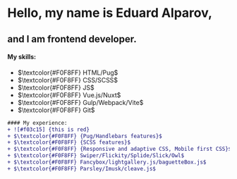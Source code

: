 # Hello, my name is Eduard Alparov,
## and I am frontend developer.

#### My skills:

- $\textcolor{#F0F8FF} HTML/Pug$
- $\textcolor{#F0F8FF} CSS/SCSS$
- $\textcolor{#F0F8FF} JS$
- $\textcolor{#F0F8FF} Vue.js/Nuxt$ 
- $\textcolor{#F0F8FF} Gulp/Webpack/Vite$ 
- $\textcolor{#F0F8FF} Git$ 

```diff
#### My experience:
+ ![#f03c15] {this is red}
+ $\textcolor{#F0F8FF} {Pug/Handlebars features}$
+ $\textcolor{#F0F8FF} {SCSS features}$
+ $\textcolor{#F0F8FF} {Responsive and adaptive CSS, Mobile first CSS}$
+ $\textcolor{#F0F8FF} Swiper/Flickity/Splide/Slick/Owl$
+ $\textcolor{#F0F8FF} Fancybox/lightgallery.js/baguetteBox.js$
+ $\textcolor{#F0F8FF} Parsley/Imusk/cleave.js$
```
